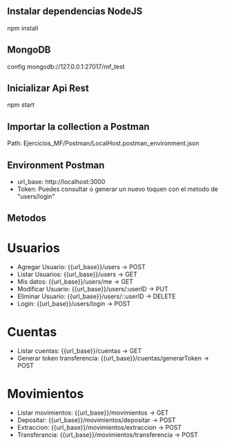 ## Instalar dependencias NodeJS
npm install

## MongoDB
config mongodb://127.0.0.1:27017/mf_test

## Inicializar Api Rest
npm start

## Importar la collection a Postman
Path: Ejercicios_MF/Postman/LocalHost.postman_environment.json

## Environment Postman
* url_base: http://localhost:3000
* Token: Puedes consultar o generar un nuevo toquen con el metodo de "users/login"

## Metodos 
# Usuarios
* Agregar Usuario: {{url_base}}/users -> POST
* Listar Usuarios: {{url_base}}/users -> GET
* Mis datos: {{url_base}}/users/me -> GET
* Modificar Usuario: {{url_base}}/users/:userID -> PUT
* Eliminar Usuario: {{url_base}}/users/::userID -> DELETE
* Login: {{url_base}}/users/login -> POST

# Cuentas
* Listar cuentas: {{url_base}}/cuentas -> GET
* Generar token transferencia: {{url_base}}/cuentas/generarToken -> POST

# Movimientos
* Listar movimientos: {{url_base}}/movimientos -> GET
* Depositar: {{url_base}}/movimientos/depositar -> POST
* Extraccion: {{url_base}}/movimientos/extraccion -> POST
* Transferancia: {{url_base}}/movimientos/transferencia -> POST
